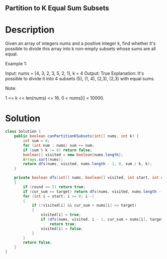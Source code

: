 Partition to K Equal Sum Subsets
---

# Description
Given an array of integers nums and a positive integer k, find whether it's possible to divide this array into k non-empty subsets whose sums are all equal.



Example 1:

Input: nums = [4, 3, 2, 3, 5, 2, 1], k = 4
Output: True
Explanation: It's possible to divide it into 4 subsets (5), (1, 4), (2,3), (2,3) with equal sums.


Note:

1 <= k <= len(nums) <= 16.
0 < nums[i] < 10000.

# Solution
```java
class Solution {
    public boolean canPartitionKSubsets(int[] nums, int k) {
        int sum = 0;
        for (int num : nums) sum += num;
        if (sum % k != 0) return false;
        boolean[] visited = new boolean[nums.length];
        Arrays.sort(nums);
        return dfs(nums, visited, nums.length - 1, 0, sum / k, k);
    }

    private boolean dfs(int[] nums, boolean[] visited, int start, int cur_sum, int target, int round)
    {
        if (round == 1) return true;
        if (cur_sum == target) return dfs(nums, visited, nums.length - 1, 0, target, round - 1);
        for (int i = start; i >= 0; i--)
        {
            if (!visited[i] && cur_sum + nums[i] <= target)
            {
                visited[i] = true;
                if (dfs(nums, visited, i - 1, cur_sum + nums[i], target, round))
                    return true;
                visited[i] = false;
            }
        }
        return false;
    }
}
```
